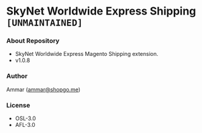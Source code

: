 # SkyNet Worldwide Express Shipping `[UNMAINTAINED]` #

### About Repository ###

* SkyNet Worldwide Express Magento Shipping extension.
* v1.0.8

### Author ###

Ammar (<ammar@shopgo.me>)

### License ###

* OSL-3.0
* AFL-3.0
